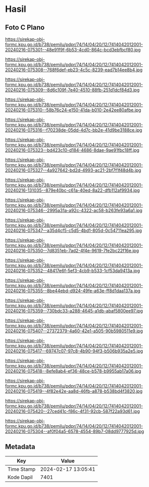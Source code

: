 # Hasil

## Foto C Plano

https://sirekap-obj-formc.kpu.go.id/b738/pemilu/pdpr/74/14/04/20/12/7414042012001-20240216-075301--48e91f9f-6b53-4cd0-864c-bcd3ebfbcf80.jpg

https://sirekap-obj-formc.kpu.go.id/b738/pemilu/pdpr/74/14/04/20/12/7414042012001-20240216-075308--768f6def-eb23-4c5c-8239-ead7b14ee8b4.jpg

https://sirekap-obj-formc.kpu.go.id/b738/pemilu/pdpr/74/14/04/20/12/7414042012001-20240216-075309--8d6c109f-7e40-4510-88fb-251d1dcf84d3.jpg

https://sirekap-obj-formc.kpu.go.id/b738/pemilu/pdpr/74/14/04/20/12/7414042012001-20240216-075310--58b76c24-e150-41da-b010-2e42ee80afbe.jpg

https://sirekap-obj-formc.kpu.go.id/b738/pemilu/pdpr/74/14/04/20/12/7414042012001-20240216-075316--f70238de-05dd-4d7c-bb2e-41d9be3188ce.jpg

https://sirekap-obj-formc.kpu.go.id/b738/pemilu/pdpr/74/14/04/20/12/7414042012001-20240216-075323--bd423c10-d184-4686-8dae-9ae91fbc18ff.jpg

https://sirekap-obj-formc.kpu.go.id/b738/pemilu/pdpr/74/14/04/20/12/7414042012001-20240216-075327--4a927642-bd2d-4993-ac21-2bf7f1f48d4b.jpg

https://sirekap-obj-formc.kpu.go.id/b738/pemilu/pdpr/74/14/04/20/12/7414042012001-20240216-131035--879e40bc-c61a-40ed-8a22-dfb112af9934.jpg

https://sirekap-obj-formc.kpu.go.id/b738/pemilu/pdpr/74/14/04/20/12/7414042012001-20240216-075346--2995a31a-a92c-4322-ac58-b263fe93a6a1.jpg

https://sirekap-obj-formc.kpu.go.id/b738/pemilu/pdpr/74/14/04/20/12/7414042012001-20240216-075347--a35d4cf5-c5d5-4bd1-805d-0c54711ea295.jpg

https://sirekap-obj-formc.kpu.go.id/b738/pemilu/pdpr/74/14/04/20/12/7414042012001-20240216-075350--7d8351eb-7ad2-4f4e-9619-7fe2bc22f16e.jpg

https://sirekap-obj-formc.kpu.go.id/b738/pemilu/pdpr/74/14/04/20/12/7414042012001-20240216-075352--48417e6f-5ef3-4cb9-b533-1cf53da9413a.jpg

https://sirekap-obj-formc.kpu.go.id/b738/pemilu/pdpr/74/14/04/20/12/7414042012001-20240216-075355--8be44ebd-d924-49fe-a63e-ff8d1daa137a.jpg

https://sirekap-obj-formc.kpu.go.id/b738/pemilu/pdpr/74/14/04/20/12/7414042012001-20240216-075359--730bdc33-a288-4645-a1db-abaf5800ee97.jpg

https://sirekap-obj-formc.kpu.go.id/b738/pemilu/pdpr/74/14/04/20/12/7414042012001-20240216-075407--27372379-4a60-42e1-a505-90b5980511e9.jpg

https://sirekap-obj-formc.kpu.go.id/b738/pemilu/pdpr/74/14/04/20/12/7414042012001-20240216-075417--69747c07-97c8-4b90-94f3-b506b935a2e5.jpg

https://sirekap-obj-formc.kpu.go.id/b738/pemilu/pdpr/74/14/04/20/12/7414042012001-20240216-075418--8efe8ab4-ef36-48ce-b578-b9955ab17a06.jpg

https://sirekap-obj-formc.kpu.go.id/b738/pemilu/pdpr/74/14/04/20/12/7414042012001-20240216-075419--4f82e42e-aa8d-46fb-a878-b538bd4f3820.jpg

https://sirekap-obj-formc.kpu.go.id/b738/pemilu/pdpr/74/14/04/20/12/7414042012001-20240216-075420--27ced41c-f86c-4f31-92cb-587f22a93d61.jpg

https://sirekap-obj-formc.kpu.go.id/b738/pemilu/pdpr/74/14/04/20/12/7414042012001-20240216-075304--af0f04a5-6578-4554-89b7-08dd9777925d.jpg


## Metadata

| Key        | Value               |
| ---------- | ------------------- |
| Time Stamp | 2024-02-17 13:05:41 |
| Kode Dapil | 7401                |



